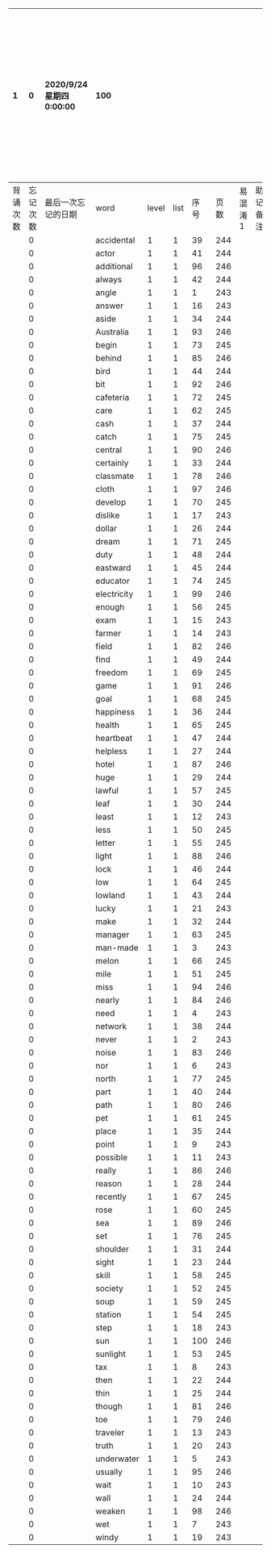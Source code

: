 |1|0|2020/9/24 星期四 0:00:00|100|||||||本行表示本列表背诵次数，最后一次遗忘率和最后一次背诵时间|
|:--|:--|:--|:--|:--|:--|:--|:--|:--|:--|:--|
|背诵次数|忘记次数|最后一次忘记的日期|word|level|list|序号|页数|易混淆1|助记备注||
||0||accidental|1|1|39|244||||
||0||actor|1|1|41|244||||
||0||additional|1|1|96|246||||
||0||always|1|1|42|244||||
||0||angle|1|1|1|243||||
||0||answer|1|1|16|243||||
||0||aside|1|1|34|244||||
||0||Australia|1|1|93|246||||
||0||begin|1|1|73|245||||
||0||behind|1|1|85|246||||
||0||bird|1|1|44|244||||
||0||bit|1|1|92|246||||
||0||cafeteria|1|1|72|245||||
||0||care|1|1|62|245||||
||0||cash|1|1|37|244||||
||0||catch|1|1|75|245||||
||0||central|1|1|90|246||||
||0||certainly|1|1|33|244||||
||0||classmate|1|1|78|246||||
||0||cloth|1|1|97|246||||
||0||develop|1|1|70|245||||
||0||dislike|1|1|17|243||||
||0||dollar|1|1|26|244||||
||0||dream|1|1|71|245||||
||0||duty|1|1|48|244||||
||0||eastward|1|1|45|244||||
||0||educator|1|1|74|245||||
||0||electricity|1|1|99|246||||
||0||enough|1|1|56|245||||
||0||exam|1|1|15|243||||
||0||farmer|1|1|14|243||||
||0||field|1|1|82|246||||
||0||find|1|1|49|244||||
||0||freedom|1|1|69|245||||
||0||game|1|1|91|246||||
||0||goal|1|1|68|245||||
||0||happiness|1|1|36|244||||
||0||health|1|1|65|245||||
||0||heartbeat|1|1|47|244||||
||0||helpless|1|1|27|244||||
||0||hotel|1|1|87|246||||
||0||huge|1|1|29|244||||
||0||lawful|1|1|57|245||||
||0||leaf|1|1|30|244||||
||0||least|1|1|12|243||||
||0||less|1|1|50|245||||
||0||letter|1|1|55|245||||
||0||light|1|1|88|246||||
||0||lock|1|1|46|244||||
||0||low|1|1|64|245||||
||0||lowland|1|1|43|244||||
||0||lucky|1|1|21|243||||
||0||make|1|1|32|244||||
||0||manager|1|1|63|245||||
||0||man-made|1|1|3|243||||
||0||melon|1|1|66|245||||
||0||mile|1|1|51|245||||
||0||miss|1|1|94|246||||
||0||nearly|1|1|84|246||||
||0||need|1|1|4|243||||
||0||network|1|1|38|244||||
||0||never|1|1|2|243||||
||0||noise|1|1|83|246||||
||0||nor|1|1|6|243||||
||0||north|1|1|77|245||||
||0||part|1|1|40|244||||
||0||path|1|1|80|246||||
||0||pet|1|1|61|245||||
||0||place|1|1|35|244||||
||0||point|1|1|9|243||||
||0||possible|1|1|11|243||||
||0||really|1|1|86|246||||
||0||reason|1|1|28|244||||
||0||recently|1|1|67|245||||
||0||rose|1|1|60|245||||
||0||sea|1|1|89|246||||
||0||set|1|1|76|245||||
||0||shoulder|1|1|31|244||||
||0||sight|1|1|23|244||||
||0||skill|1|1|58|245||||
||0||society|1|1|52|245||||
||0||soup|1|1|59|245||||
||0||station|1|1|54|245||||
||0||step|1|1|18|243||||
||0||sun|1|1|100|246||||
||0||sunlight|1|1|53|245||||
||0||tax|1|1|8|243||||
||0||then|1|1|22|244||||
||0||thin|1|1|25|244||||
||0||though|1|1|81|246||||
||0||toe|1|1|79|246||||
||0||traveler|1|1|13|243||||
||0||truth|1|1|20|243||||
||0||underwater|1|1|5|243||||
||0||usually|1|1|95|246||||
||0||wait|1|1|10|243||||
||0||wall|1|1|24|244||||
||0||weaken|1|1|98|246||||
||0||wet|1|1|7|243||||
||0||windy|1|1|19|243||||
